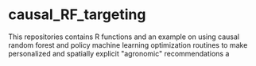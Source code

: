# causal_RF_targeting
This repositories contains R functions and an example on using causal random forest and policy machine learning optimization routines to make personalized and spatially explicit "agronomic" recommendations a
